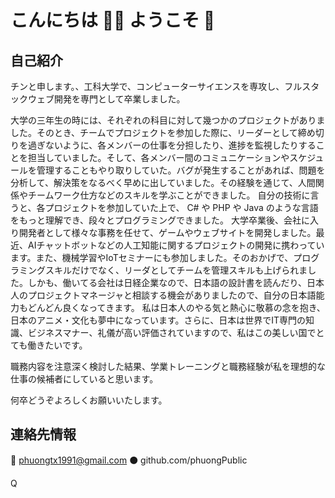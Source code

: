 # こんにちは ✌🏻 ようこそ 🥳  

## 自己紹介

チンと申します。、工科大学で、コンピューターサイエンスを専攻し、フルスタックウェブ開発を専門として卒業しました。 

大学の三年生の時には、それぞれの科目に対して幾つかのプロジェクトがありました。そのとき、チームでプロジェクトを参加した際に、リーダーとして締め切りを過ぎないように、各メンバーの仕事を分担したり、進捗を監視したりすることを担当していました。そして、各メンバー間のコミュニケーションやスケジュールを管理することもやり取りしていた。バグが発生することがあれば、問題を分析して、解決策をなるべく早めに出していました。その経験を通じて、人間関係やチームワーク仕方などのスキルを学ぶことができました。
自分の技術に言うと、各プロジェクトを参加していた上で、 C# や PHP や Java のような言語をもっと理解でき、段々とプログラミングできました。
大学卒業後、会社に入り開発者として様々な事務を任せて、ゲームやウェブサイトを開発しました。最近、AIチャットボットなどの人工知能に関するプロジェクトの開発に携わっています。また、機械学習やIoTセミナーにも参加しました。そのおかげで、プログラミングスキルだけでなく、リーダとしてチームを管理スキルも上げられました。しかも、働いてる会社は日経企業なので、日本語の設計書を読んだり、日本人のプロジェクトマネージャと相談する機会がありましたので、自分の日本語能力もどんどん良くなってきます。
私は日本人のやる気と熱心に敬慕の念を抱き、日本のアニメ・文化も夢中になっています。さらに、日本は世界でIT専門の知識、ビジネスマナー、礼儀が高い評価されていますので、私はこの美しい国でとても働きたいです。

職務内容を注意深く検討した結果、学業トレーニングと職務経験が私を理想的な仕事の候補者にしていると思います。

何卒どうぞよろしくお願いいたします。

## 連絡先情報

🔴 phuongtx1991@gmail.com
⚫️ github.com/phuongPublic
 
Q

